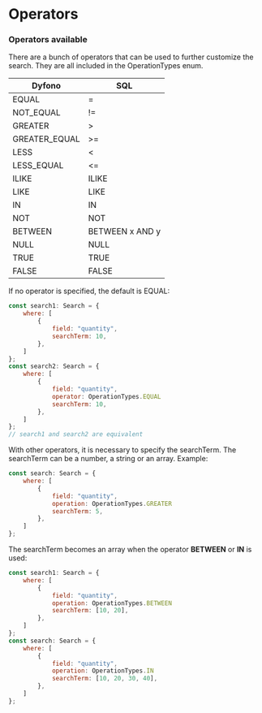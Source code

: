 # Operators

### Operators available

There are a bunch of operators that can be used to further customize the search. They are all included in the OperationTypes enum.

| Dyfono         | SQL             |
| -------------- | --------------- |
| EQUAL          | =               |
| NOT\_EQUAL     | !=              |
| GREATER        | >               |
| GREATER\_EQUAL | >=              |
| LESS           | <               |
| LESS\_EQUAL    | <=              |
| ILIKE          | ILIKE           |
| LIKE           | LIKE            |
| IN             | IN              |
| NOT            | NOT             |
| BETWEEN        | BETWEEN x AND y |
| NULL           | NULL            |
| TRUE           | TRUE            |
| FALSE          | FALSE           |

If no operator is specified, the default is EQUAL:

```javascript
const search1: Search = {
	where: [
		{
			field: "quantity",
			searchTerm: 10,
		},
	]
};
const search2: Search = {
	where: [
		{
			field: "quantity",
			operator: OperationTypes.EQUAL
			searchTerm: 10,
		},
	]
};
// search1 and search2 are equivalent
```

With other operators, it is necessary to specify the searchTerm. The searchTerm can be a number, a string or an array. Example:

```javascript
const search: Search = {
	where: [
		{
			field: "quantity",
			operation: OperationTypes.GREATER
			searchTerm: 5,
		},
	]
};
```

The searchTerm becomes an array when the operator **BETWEEN** or **IN** is used:

```javascript
const search1: Search = {
	where: [
		{
			field: "quantity",
			operation: OperationTypes.BETWEEN
			searchTerm: [10, 20],
		},
	]
};
const search: Search = {
	where: [
		{
			field: "quantity",
			operation: OperationTypes.IN
			searchTerm: [10, 20, 30, 40],
		},
	]
};
```
